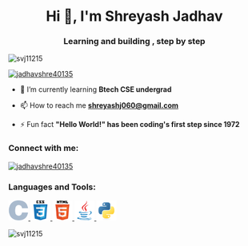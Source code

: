 <h1 align="center">Hi 👋, I'm Shreyash Jadhav</h1>
<h3 align="center">Learning and building , step by step</h3>

<p align="left"> <img src="https://komarev.com/ghpvc/?username=svj11215&label=Profile%20views&color=0e75b6&style=flat" alt="svj11215" /> </p>

<p align="left"> <a href="https://twitter.com/jadhavshre40135" target="blank"><img src="https://img.shields.io/twitter/follow/jadhavshre40135?logo=twitter&style=for-the-badge" alt="jadhavshre40135" /></a> </p>

- 🌱 I’m currently learning **Btech CSE undergrad**

- 📫 How to reach me **shreyashj060@gmail.com**

- ⚡ Fun fact **"Hello World!" has been coding's first step since 1972**

<h3 align="left">Connect with me:</h3>
<p align="left">
<a href="https://twitter.com/jadhavshre40135" target="blank"><img align="center" src="https://raw.githubusercontent.com/rahuldkjain/github-profile-readme-generator/master/src/images/icons/Social/twitter.svg" alt="jadhavshre40135" height="30" width="40" /></a>
</p>

<h3 align="left">Languages and Tools:</h3>
<p align="left"> <a href="https://www.cprogramming.com/" target="_blank" rel="noreferrer"> <img src="https://raw.githubusercontent.com/devicons/devicon/master/icons/c/c-original.svg" alt="c" width="40" height="40"/> </a> <a href="https://www.w3schools.com/css/" target="_blank" rel="noreferrer"> <img src="https://raw.githubusercontent.com/devicons/devicon/master/icons/css3/css3-original-wordmark.svg" alt="css3" width="40" height="40"/> </a> <a href="https://www.w3.org/html/" target="_blank" rel="noreferrer"> <img src="https://raw.githubusercontent.com/devicons/devicon/master/icons/html5/html5-original-wordmark.svg" alt="html5" width="40" height="40"/> </a> <a href="https://www.java.com" target="_blank" rel="noreferrer"> <img src="https://raw.githubusercontent.com/devicons/devicon/master/icons/java/java-original.svg" alt="java" width="40" height="40"/> </a> <a href="https://www.python.org" target="_blank" rel="noreferrer"> <img src="https://raw.githubusercontent.com/devicons/devicon/master/icons/python/python-original.svg" alt="python" width="40" height="40"/> </a> </p>

<p><img align="center" src="https://github-readme-stats.vercel.app/api/top-langs?username=svj11215&show_icons=true&locale=en&layout=compact" alt="svj11215" /></p>
